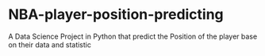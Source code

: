 # NBA-player-position-predicting
A Data Science Project in Python that predict the Position of the player base on their data and statistic
